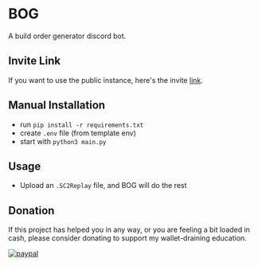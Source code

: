 # BOG
A build order generator discord bot.

## Invite Link
If you want to use the public instance, here's the invite [link](https://discord.com/api/oauth2/authorize?client_id=874351928803483749&permissions=116736&scope=bot).

## Manual Installation
- run `pip install -r requirements.txt`
- create `.env` file (from template env)
- start with `python3 main.py`

## Usage
- Upload an `.SC2Replay` file, and BOG will do the rest

## Donation
If this project has helped you in any way, or you are feeling a bit loaded in cash, please consider donating to support my wallet-draining education.

[![paypal](https://www.paypalobjects.com/en_US/i/btn/btn_donateCC_LG.gif)](https://www.paypal.com/donate?business=XFQJX3EPAKEVA&no_recurring=0&currency_code=USD)


